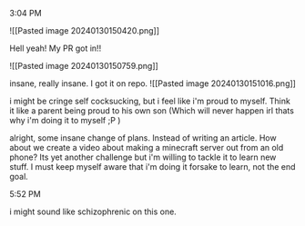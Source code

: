 
3:04 PM

![[Pasted image 20240130150420.png]]

Hell yeah! My PR got in!!

![[Pasted image 20240130150759.png]]

insane, really insane. I got it on repo. 
![[Pasted image 20240130151016.png]]

i might be cringe self cocksucking, but i feel like i'm proud to myself. Think it like a parent being proud to his own son (Which will never happen irl thats why i'm doing it to myself ;P )

alright, some insane change of plans. Instead of writing an article. How about we create a video about making a minecraft server out from an old phone? Its yet another challenge but i'm willing to tackle it to learn new stuff. I must keep myself aware that i'm doing it forsake to learn, not the end goal. 

5:52 PM

i might sound like schizophrenic on this one.
